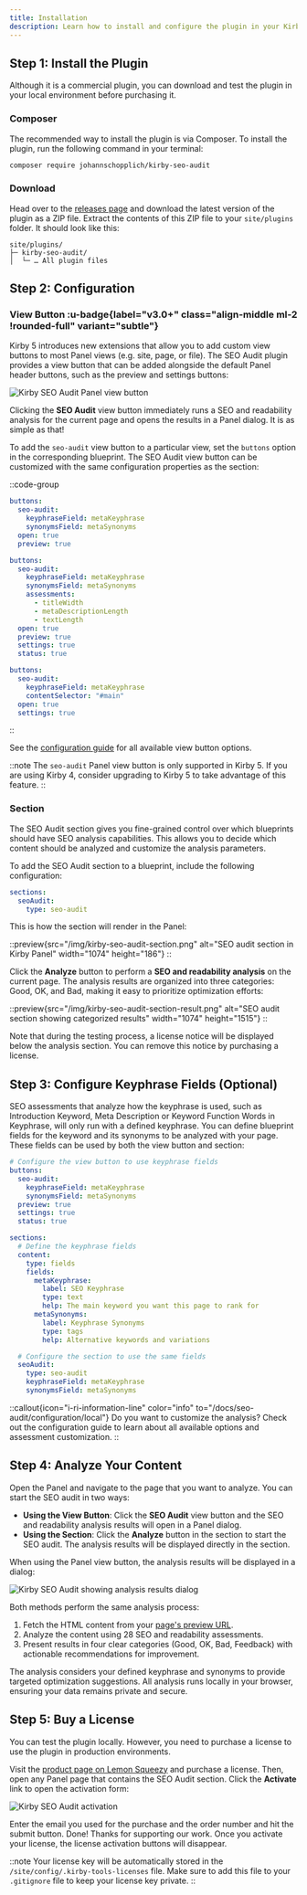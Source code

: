 ```yaml
---
title: Installation
description: Learn how to install and configure the plugin in your Kirby project.
---
```


## Step 1: Install the Plugin

Although it is a commercial plugin, you can download and test the plugin in your local environment before purchasing it.

### Composer

The recommended way to install the plugin is via Composer. To install the plugin, run the following command in your terminal:

```bash
composer require johannschopplich/kirby-seo-audit
```

### Download

Head over to the [releases page](https://github.com/kirby-tools/kirby-seo-audit/releases) and download the latest version of the plugin as a ZIP file. Extract the contents of this ZIP file to your `site/plugins` folder. It should look like this:

```
site/plugins/
├─ kirby-seo-audit/
│  └─ … All plugin files
```

## Step 2: Configuration

### View Button :u-badge{label="v3.0+" class="align-middle ml-2 !rounded-full" variant="subtle"}

Kirby 5 introduces new extensions that allow you to add custom view buttons to most Panel views (e.g. site, page, or file). The SEO Audit plugin provides a view button that can be added alongside the default Panel header buttons, such as the preview and settings buttons:

![Kirby SEO Audit Panel view button](/img/kirby-seo-audit-view-button.png)

Clicking the **SEO Audit** view button immediately runs a SEO and readability analysis for the current page and opens the results in a Panel dialog. It is as simple as that!

To add the `seo-audit` view button to a particular view, set the `buttons` option in the corresponding blueprint. The SEO Audit view button can be customized with the same configuration properties as the section:

::code-group

```yaml [site.yml]
buttons:
  seo-audit:
    keyphraseField: metaKeyphrase
    synonymsField: metaSynonyms
  open: true
  preview: true
```

```yaml [pages/default.yml]
buttons:
  seo-audit:
    keyphraseField: metaKeyphrase
    synonymsField: metaSynonyms
    assessments:
      - titleWidth
      - metaDescriptionLength
      - textLength
  open: true
  preview: true
  settings: true
  status: true
```

```yaml [files/default.yml]
buttons:
  seo-audit:
    keyphraseField: metaKeyphrase
    contentSelector: "#main"
  open: true
  settings: true
```

::

See the [configuration guide](/docs/seo-audit/configuration/local) for all available view button options.

::note
The `seo-audit` Panel view button is only supported in Kirby 5. If you are using Kirby 4, consider upgrading to Kirby 5 to take advantage of this feature.
::

### Section

The SEO Audit section gives you fine-grained control over which blueprints should have SEO analysis capabilities. This allows you to decide which content should be analyzed and customize the analysis parameters.

To add the SEO Audit section to a blueprint, include the following configuration:

```yaml [pages/default.yml]
sections:
  seoAudit:
    type: seo-audit
```

This is how the section will render in the Panel:

::preview{src="/img/kirby-seo-audit-section.png" alt="SEO audit section in Kirby Panel" width="1074" height="186"}
::

Click the **Analyze** button to perform a **SEO and readability analysis** on the current page. The analysis results are organized into three categories: Good, OK, and Bad, making it easy to prioritize optimization efforts:

::preview{src="/img/kirby-seo-audit-section-result.png" alt="SEO audit section showing categorized results" width="1074" height="1515"}
::

Note that during the testing process, a license notice will be displayed below the analysis section. You can remove this notice by purchasing a license.

## Step 3: Configure Keyphrase Fields (Optional)

SEO assessments that analyze how the keyphrase is used, such as Introduction Keyword, Meta Description or Keyword Function Words in Keyphrase, will only run with a defined keyphrase. You can define blueprint fields for the keyword and its synonyms to be analyzed with your page. These fields can be used by both the view button and section:

```yaml [pages/default.yml]
# Configure the view button to use keyphrase fields
buttons:
  seo-audit:
    keyphraseField: metaKeyphrase
    synonymsField: metaSynonyms
  preview: true
  settings: true
  status: true

sections:
  # Define the keyphrase fields
  content:
    type: fields
    fields:
      metaKeyphrase:
        label: SEO Keyphrase
        type: text
        help: The main keyword you want this page to rank for
      metaSynonyms:
        label: Keyphrase Synonyms
        type: tags
        help: Alternative keywords and variations

  # Configure the section to use the same fields
  seoAudit:
    type: seo-audit
    keyphraseField: metaKeyphrase
    synonymsField: metaSynonyms
```

::callout{icon="i-ri-information-line" color="info" to="/docs/seo-audit/configuration/local"}
Do you want to customize the analysis? Check out the configuration guide to learn about all available options and assessment customization.
::

## Step 4: Analyze Your Content

Open the Panel and navigate to the page that you want to analyze. You can start the SEO audit in two ways:

- **Using the View Button**: Click the **SEO Audit** view button and the SEO and readability analysis results will open in a Panel dialog.
- **Using the Section**: Click the **Analyze** button in the section to start the SEO audit. The analysis results will be displayed directly in the section.

When using the Panel view button, the analysis results will be displayed in a dialog:

![Kirby SEO Audit showing analysis results dialog](/img/kirby-seo-audit-analysis-results.png)

Both methods perform the same analysis process:

1. Fetch the HTML content from your [page's preview URL](/docs/seo-audit/guide/audit-url).
2. Analyze the content using 28 SEO and readability assessments.
3. Present results in four clear categories (Good, OK, Bad, Feedback) with actionable recommendations for improvement.

The analysis considers your defined keyphrase and synonyms to provide targeted optimization suggestions. All analysis runs locally in your browser, ensuring your data remains private and secure.

## Step 5: Buy a License

You can test the plugin locally. However, you need to purchase a license to use the plugin in production environments.

Visit the [product page on Lemon Squeezy](https://byjohann.lemonsqueezy.com/buy/639a814b-ca35-42db-9a40-026fc9274d60) and purchase a license. Then, open any Panel page that contains the SEO Audit section. Click the **Activate** link to open the activation form:

![Kirby SEO Audit activation](/img/kirby-seo-audit-activation.png)

Enter the email you used for the purchase and the order number and hit the submit button. Done! Thanks for supporting our work. Once you activate your license, the license activation buttons will disappear.

::note
Your license key will be automatically stored in the `/site/config/.kirby-tools-licenses` file. Make sure to add this file to your `.gitignore` file to keep your license key private.
::
